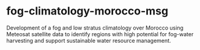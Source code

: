 # fog-climatology-morocco-msg
Development of a fog and low stratus climatology over Morocco using Meteosat satellite data to identify regions with high potential for fog-water harvesting and support sustainable water resource management.
